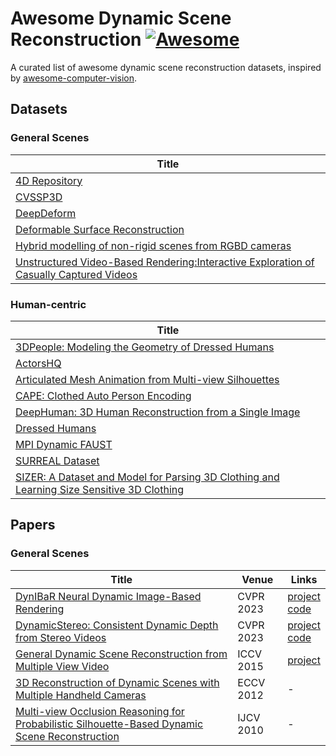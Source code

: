 # Awesome Dynamic Scene Reconstruction [![Awesome](https://cdn.rawgit.com/sindresorhus/awesome/d7305f38d29fed78fa85652e3a63e154dd8e8829/media/badge.svg)](https://github.com/sindresorhus/awesome)
A curated list of awesome dynamic scene reconstruction datasets, inspired by [awesome-computer-vision](https://github.com/jbhuang0604/awesome-computer-vision).

## Datasets

### General Scenes
|Title|
|-----|
|[4D Repository](https://kinovis.inria.fr/4d-repository/)|
|[CVSSP3D](https://cvssp.org/data/cvssp3d/)| 
|[DeepDeform](https://github.com/AljazBozic/DeepDeform)|
|[Deformable Surface Reconstruction](https://www.epfl.ch/labs/cvlab/data/data-dsr-index-php/)|
|[Hybrid modelling of non-rigid scenes from RGBD cameras](https://cvssp.org/projects/4d/dynamic_rgbd_modelling/)|
|[Unstructured Video-Based Rendering:Interactive Exploration of Casually Captured Videos](https://cvg.ethz.ch/research/unstructured-vbr/)|


### Human-centric
|Title|
|-----|
|[3DPeople: Modeling the Geometry of Dressed Humans](https://www.albertpumarola.com/research/3DPeople/index.html)|
|[ActorsHQ](https://www.actors-hq.com/)|
|[Articulated Mesh Animation from Multi-view Silhouettes](http://people.csail.mit.edu/drdaniel/mesh_animation/)|
|[CAPE: Clothed Auto Person Encoding](https://cape.is.tue.mpg.de/index.html)|
|[DeepHuman: 3D Human Reconstruction from a Single Image](http://www.liuyebin.com/deephuman/deephuman.html)| 
|[Dressed Humans](https://team.inria.fr/morpheo/estimation-of-human-body-shape-in-motion-with-wide-clothing/)|
|[MPI Dynamic FAUST](https://dfaust.is.tue.mpg.de/)|
|[SURREAL Dataset](https://www.di.ens.fr/willow/research/surreal/data/)|
|[SIZER: A Dataset and Model for Parsing 3D Clothing and Learning Size Sensitive 3D Clothing](https://virtualhumans.mpi-inf.mpg.de/sizer/)|



## Papers

### General Scenes
|Title|Venue|Links|
|-----|-----|-----|
|[DynIBaR Neural Dynamic Image-Based Rendering](https://arxiv.org/abs/2211.11082) | CVPR 2023| [project](https://dynibar.github.io/)<br>[code](https://github.com/google/dynibar)|
|[DynamicStereo: Consistent Dynamic Depth from Stereo Videos](https://arxiv.org/abs/2305.02296) | CVPR 2023 | [project](https://dynamic-stereo.github.io/) <br> [code](https://github.com/facebookresearch/dynamic_stereo)|
|[General Dynamic Scene Reconstruction from Multiple View Video](https://openaccess.thecvf.com/content_iccv_2015/papers/Mustafa_General_Dynamic_Scene_ICCV_2015_paper.pdf)| ICCV 2015 |[project](https://cvssp.org/projects/4DMP/DyRecon/)|
|[3D Reconstruction of Dynamic Scenes with Multiple Handheld Cameras](https://link.springer.com/chapter/10.1007/978-3-642-33709-3_43)| ECCV 2012|-|
|[Multi-view Occlusion Reasoning for Probabilistic Silhouette-Based Dynamic Scene Reconstruction](http://vision.cse.psu.edu/research/3Dreconstruction/relatedWork/papers/GuanAndPollefeys_SilhouetteBased.pdf)| IJCV 2010 | - |


